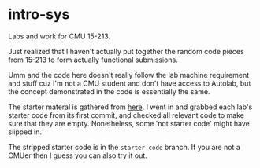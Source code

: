# intro-sys
Labs and work for CMU 15-213.

Just realized that I haven't actually put together the random code pieces from 15-213 to form actually functional submissions.

Umm and the code here doesn't really follow the lab machine requirement and stuff cuz I'm not a CMU student and don't have access to Autolab, but the concept demonstrated in the code is essentially the same.

The starter materal is gathered from [here](https://github.com/JonnyKong/CMU-15-213-Intro-to-Computer-Systems). I went in and grabbed each lab's starter code from its first commit, and checked all relevant code to make sure that they are empty. Nonetheless, some 'not starter code' might have slipped in.

The stripped starter code is in the `starter-code` branch. If you are not a CMUer then I guess you can also try it out.